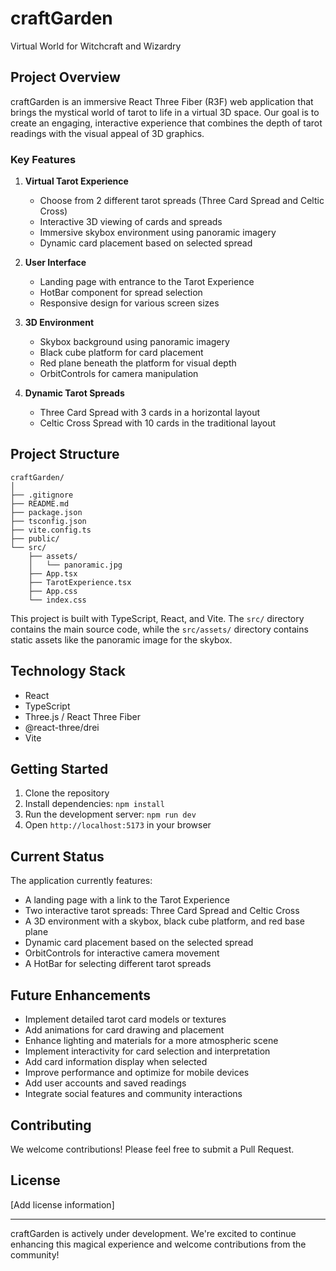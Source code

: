 # craftGarden
Virtual World for Witchcraft and Wizardry

## Project Overview

craftGarden is an immersive React Three Fiber (R3F) web application that brings the mystical world of tarot to life in a virtual 3D space. Our goal is to create an engaging, interactive experience that combines the depth of tarot readings with the visual appeal of 3D graphics.

### Key Features

1. **Virtual Tarot Experience**
   - Choose from 2 different tarot spreads (Three Card Spread and Celtic Cross)
   - Interactive 3D viewing of cards and spreads
   - Immersive skybox environment using panoramic imagery
   - Dynamic card placement based on selected spread

2. **User Interface**
   - Landing page with entrance to the Tarot Experience
   - HotBar component for spread selection
   - Responsive design for various screen sizes

3. **3D Environment**
   - Skybox background using panoramic imagery
   - Black cube platform for card placement
   - Red plane beneath the platform for visual depth
   - OrbitControls for camera manipulation

4. **Dynamic Tarot Spreads**
   - Three Card Spread with 3 cards in a horizontal layout
   - Celtic Cross Spread with 10 cards in the traditional layout

## Project Structure

```
craftGarden/
│
├── .gitignore
├── README.md
├── package.json
├── tsconfig.json
├── vite.config.ts
├── public/
└── src/
    ├── assets/
    │   └── panoramic.jpg
    ├── App.tsx
    ├── TarotExperience.tsx
    ├── App.css
    └── index.css
```

This project is built with TypeScript, React, and Vite. The `src/` directory contains the main source code, while the `src/assets/` directory contains static assets like the panoramic image for the skybox.

## Technology Stack

- React
- TypeScript
- Three.js / React Three Fiber
- @react-three/drei
- Vite

## Getting Started

1. Clone the repository
2. Install dependencies: `npm install`
3. Run the development server: `npm run dev`
4. Open `http://localhost:5173` in your browser

## Current Status

The application currently features:
- A landing page with a link to the Tarot Experience
- Two interactive tarot spreads: Three Card Spread and Celtic Cross
- A 3D environment with a skybox, black cube platform, and red base plane
- Dynamic card placement based on the selected spread
- OrbitControls for interactive camera movement
- A HotBar for selecting different tarot spreads

## Future Enhancements

- Implement detailed tarot card models or textures
- Add animations for card drawing and placement
- Enhance lighting and materials for a more atmospheric scene
- Implement interactivity for card selection and interpretation
- Add card information display when selected
- Improve performance and optimize for mobile devices
- Add user accounts and saved readings
- Integrate social features and community interactions

## Contributing

We welcome contributions! Please feel free to submit a Pull Request.

## License

[Add license information]

---

craftGarden is actively under development. We're excited to continue enhancing this magical experience and welcome contributions from the community!